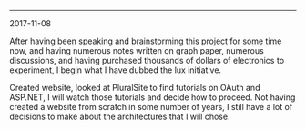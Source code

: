 --------------------------------------------------------------------------------
2017-11-08

After having been speaking and brainstorming this project for some time now, 
and having numerous notes written on graph paper, numerous discussions, and 
having purchased thousands of dollars of electronics to experiment, I begin
what I have dubbed the lux initiative.

Created website, looked at PluralSite to find tutorials on OAuth and ASP.NET, 
I will watch those tutorials and decide how to proceed.  Not having created a 
website from scratch in some number of years, I still have a lot of decisions
to make about the architectures that I will chose.


